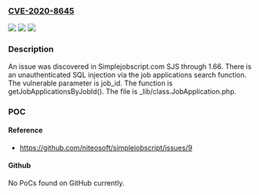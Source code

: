 ### [CVE-2020-8645](https://cve.mitre.org/cgi-bin/cvename.cgi?name=CVE-2020-8645)
![](https://img.shields.io/static/v1?label=Product&message=n%2Fa&color=blue)
![](https://img.shields.io/static/v1?label=Version&message=n%2Fa&color=blue)
![](https://img.shields.io/static/v1?label=Vulnerability&message=n%2Fa&color=brighgreen)

### Description

An issue was discovered in Simplejobscript.com SJS through 1.66. There is an unauthenticated SQL injection via the job applications search function. The vulnerable parameter is job_id. The function is getJobApplicationsByJobId(). The file is _lib/class.JobApplication.php.

### POC

#### Reference
- https://github.com/niteosoft/simplejobscript/issues/9

#### Github
No PoCs found on GitHub currently.

